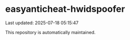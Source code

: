 # easyanticheat-hwidspoofer

Last updated: 2025-07-18 05:15:47

This repository is automatically maintained.
